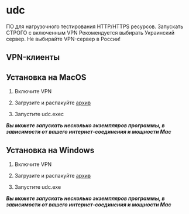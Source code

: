 # udc

ПО для нагрузочного тестирования HTTP/HTTPS ресурсов.
Запускать СТРОГО с включенным VPN
Рекомендуется выбирать Украинский сервер.
Не выбирайте VPN-сервер в России!

## VPN-клиенты

## Установка на MacOS

1. Включите VPN

2. Загрузите и распакуйте [архив](https://github.com/kintechi341/releases/releases/download/1.2/udc-darwin-arm64.zip)

3. Запустите udc.exec

***Вы можете запускать несколько экземпляров программы, в зависимости от вашего интернет-соединения и мощности Mac***

## Установка на Windows

1. Включите VPN

2. Загрузите и распакуйте [архив](https://github.com/kintechi341/releases/releases/download/1.2/udc-windows-amd64.zip)

3. Запустите udc.exe

***Вы можете запускать несколько экземпляров программы, в зависимости от вашего интернет-соединения и мощности Mac***

